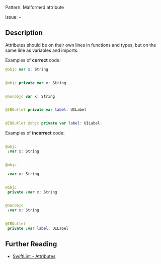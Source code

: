 Pattern: Malformed attribute

Issue: -

## Description

Attributes should be on their own lines in functions and types, but on the same line as variables and imports.

Examples of **correct** code:
```swift
@objc var x: String


@objc private var x: String


@nonobjc var x: String


@IBOutlet private var label: UILabel


@IBOutlet @objc private var label: UILabel
```
Examples of **incorrect** code:
```swift

@objc
 ↓var x: String


@objc

 ↓var x: String


@objc
 private ↓var x: String


@nonobjc
 ↓var x: String


@IBOutlet
 private ↓var label: UILabel

```

## Further Reading

* [SwiftLint - Attributes](https://github.com/realm/SwiftLint/blob/master/Rules.md#attributes)